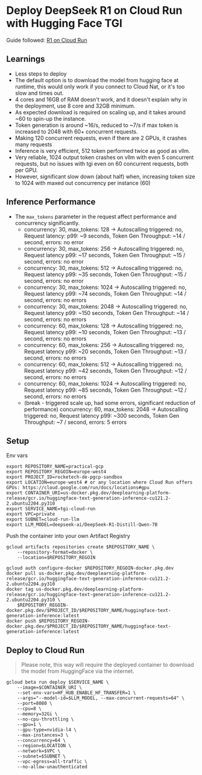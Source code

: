 # Deploy DeepSeek R1 on Cloud Run with Hugging Face TGI

Guide followed: [R1 on Cloud Run](https://huggingface.co/docs/google-cloud/examples/cloud-run-tgi-deployment)

## Learnings
- Less steps to deploy
- The default option is to download the model from hugging face at runtime, this would only work if you connect to Cloud Nat, or it's too slow and times out.
- 4 cores and 16GB of RAM doesn't work, and it doesn't explain why in the deployment, use 8 core and 32GB minimum.
- As expected download is required on scaling up, and it takes around ~60 to spin-up the instance.
- Token generation is around ~16/s, reduced to ~7/s if max token is increased to 2048 with 60+ concurrent requests.
- Making 120 concurrent requests, even if there are 2 GPUs, it crashes many requests
- Inference is very efficient, 512 token performed twice as good as vllm. 
- Very reliable, 1024 output token crashes on vllm with even 5 concurrent requests, but no issues with tgi even on 60 concurrent requests, both per GPU.
- However, significant slow down (about half) when, increasing token size to 1024 with maxed out concurrency per instance (60) 

## Inference Performance
- The `max_tokens` parameter in the request affect performance and concurrency significantly. 
  - concurrency: 30, max_tokens: 128 -> Autoscalling triggered: no, Request latency: p99: ~9 seconds, Token Gen Throughput: ~14 / second, errors: no error 
  - concurrency: 30, max_tokens: 256 -> Autoscalling triggered: no, Request latency p99: ~17 seconds, Token Gen Throughput: ~15 / second, errors: no error 
  - concurrency: 30, max_tokens: 512 -> Autoscalling triggered: no, Request latency p99: ~35 seconds, Token Gen Throughput: ~15 / second, errors: no error 
  - concurrency: 30, max_tokens: 1024 -> Autoscalling triggered: no, Request latency p99: ~74 seconds, Token Gen Throughput: ~14 / second, errors: no errors
  - concurrency: 30, max_tokens: 2048 -> Autoscalling triggered: no, Request latency p99: ~150 seconds, Token Gen Throughput: ~14 / second, errors: no errors
  - concurrency: 60, max_tokens: 128 -> Autoscalling triggered: no, Request latency p99: ~10 seconds, Token Gen Throughput: ~13 / second, errors: no errors
  - concurrency: 60, max_tokens: 256 -> Autoscalling triggered: no, Request latency p99: ~20 seconds, Token Gen Throughput: ~13 / second, errors: no errors
  - concurrency: 60, max_tokens: 512 -> Autoscalling triggered: no, Request latency p99: ~42 seconds, Token Gen Throughput: ~12 / second, errors: no errors
  - concurrency: 60, max_tokens: 1024 -> Autoscalling triggered: no, Request latency p99: ~85 seconds, Token Gen Throughput: ~12 / second, errors: no errors
  - (break - triggered scale up, had some errors, significant reduction of performance) concurrency: 60, max_tokens: 2048 -> Autoscalling triggered: no, Request latency p99: ~300 seconds, Token Gen Throughput: ~7 / second, errors: 5 errors


## Setup

Env vars
```
export REPOSITORY_NAME=practical-gcp
export REPOSITORY_REGOIN=europe-west4
export PROJECT_ID=rocketech-de-pgcp-sandbox
export LOCATION=europe-west4 # or any location where Cloud Run offers GPUs: https://cloud.google.com/run/docs/locations#gpu
export CONTAINER_URI=us-docker.pkg.dev/deeplearning-platform-release/gcr.io/huggingface-text-generation-inference-cu121.2-2.ubuntu2204.py310
export SERVICE_NAME=tgi-cloud-run
export VPC=private
export SUBNET=cloud-run-llm
export LLM_MODEL=deepseek-ai/DeepSeek-R1-Distill-Qwen-7B
```

Push the container into your own Artifact Registry
```
gcloud artifacts repositories create $REPOSITORY_NAME \
    --repository-format=docker \
    --location=$REPOSITORY_REGOIN

gcloud auth configure-docker $REPOSITORY_REGOIN-docker.pkg.dev
docker pull us-docker.pkg.dev/deeplearning-platform-release/gcr.io/huggingface-text-generation-inference-cu121.2-2.ubuntu2204.py310
docker tag us-docker.pkg.dev/deeplearning-platform-release/gcr.io/huggingface-text-generation-inference-cu121.2-2.ubuntu2204.py310 \
    $REPOSITORY_REGOIN-docker.pkg.dev/$PROJECT_ID/$REPOSITORY_NAME/huggingface-text-generation-inference:latest
docker push $REPOSITORY_REGOIN-docker.pkg.dev/$PROJECT_ID/$REPOSITORY_NAME/huggingface-text-generation-inference:latest
```

## Deploy to Cloud Run
> Please note, this way will require the deployed container to download the model from HuggingFace via the internet. 

```
gcloud beta run deploy $SERVICE_NAME \
    --image=$CONTAINER_URI \
    --set-env-vars=HF_HUB_ENABLE_HF_TRANSFER=1 \
    --args="--model-id=$LLM_MODEL, --max-concurrent-requests=64" \
    --port=8080 \
    --cpu=8 \
    --memory=32Gi \
    --no-cpu-throttling \
    --gpu=1 \
    --gpu-type=nvidia-l4 \
    --max-instances=3 \
    --concurrency=64 \
    --region=$LOCATION \
    --network=$VPC \
    --subnet=$SUBNET \
    --vpc-egress=all-traffic \
    --no-allow-unauthenticated
```